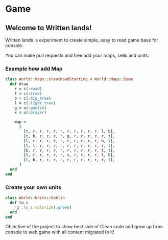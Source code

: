 # Game

## Welcome to Written lands!

Written lands is experiment to create simple, easy to read game base for console.

You can make pull requests and free add your maps, cells and units.

### Example how add Map
```ruby
class World::Maps::GreatRoadStarting < World::Maps::Base
  def draw
    r = c(:road)
    t = c(:tree)
    b = c(:big_tree)
    l = c(:light_tree)
    g = u(:goblin)
    x = u(:player)

    map =
      [
        [t, r, r, r, r, r, r, r, r, r, r, l, b],
        [t, b, r, r, r, r, g, r, r, r, r, r, t],
        [l, r, r, r, r, r, r, r, r, r, r, b, t],
        [t, l, r, r, r, r, r, r, r, r, r, r, l],
        [b, r, r, r, r, r, r, r, r, r, r, t, t],
        [t, r, r, r, r, r, x, r, r, r, r, l, b],
        [t, b, r, r, r, r, r, r, r, r, r, r, t],
      ]
  end
end
```

### Create your own units
```ruby
class World::Units::Goblin
  def to_s
    'g'.to_s.colorize(:green)
  end
end
```

Objective of the project to show best side of Clean code and grow up from console to web game with all content migrated to it!
